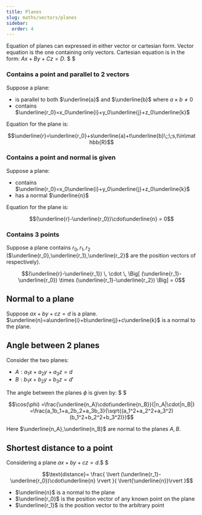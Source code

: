 ```yaml
---
title: Planes
slug: maths/vectors/planes
sidebar:
  order: 4
---
```


Equation of planes can expressed in either vector or cartesian form. Vector
equation is the one containing only vectors. Cartesian equation is in the form:
$Ax+By+Cz=D$. $ $

### Contains a point and parallel to 2 vectors

Suppose a plane:

- is parallel to both $\underline{a}$ and $\underline{b}$ where
  $a\times b \neq 0$
- contains $\underline{r_0}=x_0\underline{i}+y_0\underline{j}+z_0\underline{k}$

Equation for the plane is:

```math
\underline{r}=\underline{r_0}+s\underline{a}+t\underline{b}\;;\;s,t\in\mathbb{R}
```

### Contains a point and normal is given

Suppose a plane:

- contains $\underline{r_0}=x_0\underline{i}+y_0\underline{j}+z_0\underline{k}$
- has a normal $\underline{n}$

Equation for the plane is:

```math
(\underline{r}-\underline{r_0})\cdot\underline{n} = 0
```

### Contains 3 points

Suppose a plane contains $r_0,r_1,r_2$
($\underline{r_0},\underline{r_1},\underline{r_2}$ are the position vectors of
respectively).

```math
(\underline{r}-\underline{r_1})
\,
\cdot
\,
\Big[
    (\underline{r_1}-\underline{r_0})
    \times
    (\underline{r_1}-\underline{r_2})
\Big] = 0
```

## Normal to a plane

Suppose $ax+by+cz=d$ is a plane.
$\underline{n}=a\underline{i}+b\underline{j}+c\underline{k}$ is a normal to the
plane.

## Angle between 2 planes

Consider the two planes:

- $A: a_1x+a_2y+a_3z=d$
- $B: b_1x+b_2y+b_3z=d'$

The angle between the planes $\phi$ is given by: $ $

```math
\cos(\phi)
=\frac{\underline{n_A}\cdot\underline{n_B}}{|n_A|\cdot|n_B|}
=\frac{a_1b_1+a_2b_2+a_3b_3}{\sqrt{(a_1^2+a_2^2+a_3^2)(b_1^2+b_2^2+b_3^2)}}
```

Here $\underline{n_A},\underline{n_B}$ are normal to the planes $A,B$.

## Shortest distance to a point

Considering a plane $ax+by+cz=d$.$ $

```math
\text{distance}=
\frac{
\lvert
(\underline{r_1}-\underline{r_0})\cdot\underline{n}
\rvert
}{
\lvert{\underline{n}}\rvert
}
```

- $\underline{n}$ is a normal to the plane
- $\underline{r_0}$ is the position vector of any known point on the plane
- $\underline{r_1}$ is the position vector to the arbitrary point
